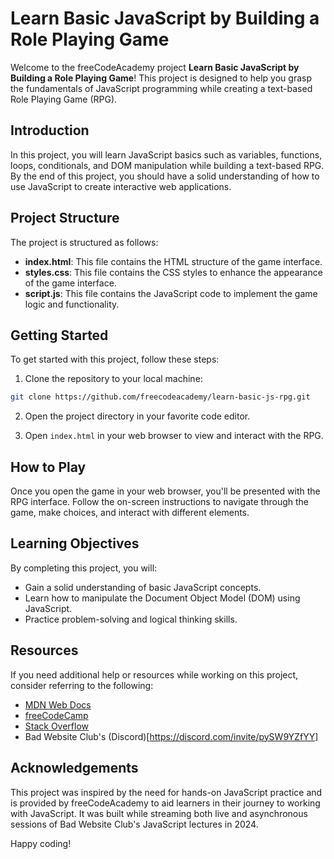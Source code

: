 # Learn Basic JavaScript by Building a Role Playing Game

Welcome to the freeCodeAcademy project **Learn Basic JavaScript by Building a Role Playing Game**! This project is designed to help you grasp the fundamentals of JavaScript programming while creating a text-based Role Playing Game (RPG).

## Introduction

In this project, you will learn JavaScript basics such as variables, functions, loops, conditionals, and DOM manipulation while building a text-based RPG. By the end of this project, you should have a solid understanding of how to use JavaScript to create interactive web applications.

## Project Structure

The project is structured as follows:

- **index.html**: This file contains the HTML structure of the game interface.
- **styles.css**: This file contains the CSS styles to enhance the appearance of the game interface.
- **script.js**: This file contains the JavaScript code to implement the game logic and functionality.

## Getting Started

To get started with this project, follow these steps:

1. Clone the repository to your local machine:

```bash
git clone https://github.com/freecodeacademy/learn-basic-js-rpg.git
```

2. Open the project directory in your favorite code editor.

3. Open `index.html` in your web browser to view and interact with the RPG.

## How to Play

Once you open the game in your web browser, you'll be presented with the RPG interface. Follow the on-screen instructions to navigate through the game, make choices, and interact with different elements.

## Learning Objectives

By completing this project, you will:

- Gain a solid understanding of basic JavaScript concepts.
- Learn how to manipulate the Document Object Model (DOM) using JavaScript.
- Practice problem-solving and logical thinking skills.

## Resources

If you need additional help or resources while working on this project, consider referring to the following:

- [MDN Web Docs](https://developer.mozilla.org/en-US/docs/Web/JavaScript)
- [freeCodeCamp](https://www.freecodecamp.org/learn/)
- [Stack Overflow](https://stackoverflow.com/)
- Bad Website Club's (Discord)[https://discord.com/invite/pySW9YZfYY]

## Acknowledgements

This project was inspired by the need for hands-on JavaScript practice and is provided by freeCodeAcademy to aid learners in their journey to working with JavaScript. It was built while streaming both live and asynchronous sessions of Bad Website Club's JavaScript lectures in 2024.

Happy coding! 
